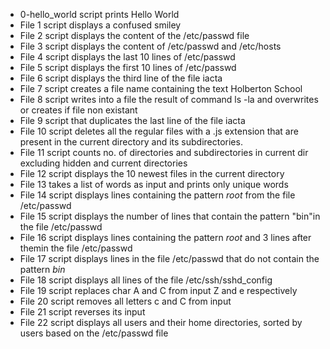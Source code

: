 * 0-hello\_world script prints Hello World
* File 1 script displays a confused smiley
* File 2 script displays the content of the /etc/passwd file
* File 3 script displays the content of /etc/passwd and /etc/hosts
* File 4 script displays the last 10 lines of /etc/passwd 
* File 5 script displays the first 10 lines of /etc/passwd
* File 6 script displays the third line of the file iacta
* File 7 script creates a file name containing the text Holberton School
* File 8 script writes into a file the result of command ls -la and overwrites or creates if file non existant
* File 9 script that duplicates the last line of the file iacta
* File 10 script deletes all the regular files with a .js extension that are present in the current directory and its subdirectories.
* File 11 script counts no. of directories and subdirectories in current dir excluding hidden and current directories
* File 12 script displays the 10 newest files in the current directory
* File 13 takes a list of words as input and prints only unique words
* File 14 script displays lines containing the pattern _root_ from the file /etc/passwd
* File 15 script displays the number of lines that contain the pattern "bin"in the file /etc/passwd
* File 16 script displays lines containing the pattern _root_ and 3 lines after themin the file /etc/passwd
* File 17 script displays lines in the file /etc/passwd that do not contain the pattern _bin_
* File 18 script displays all lines of the file /etc/ssh/sshd\_config
* File 19 script replaces char A and C from input Z and e respectively
* File 20 script removes all letters c and C from input
* File 21 script reverses its input
* File 22 script displays all users and their home directories, sorted by users based on the /etc/passwd file
